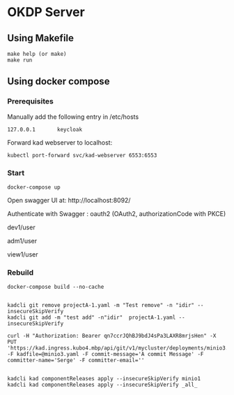 # OKDP Server

## Using Makefile
```shell
make help (or make)
make run
```

## Using docker compose

### Prerequisites

Manually add the following entry in /etc/hosts

```shell
127.0.0.1       keycloak
```

Forward kad webserver to localhost:

```shell
kubectl port-forward svc/kad-webserver 6553:6553
```

### Start

```shell
docker-compose up
```

Open swagger UI at: http://localhost:8092/

Authenticate with Swagger : oauth2 (OAuth2, authorizationCode with PKCE)

dev1/user

adm1/user

view1/user

### Rebuild

```shell
docker-compose build --no-cache 
```

```shell

kadcli git remove projectA-1.yaml -m "Test remove" -n "idir" --insecureSkipVerify
kadcli git add -m "test add" -n"idir"  projectA-1.yaml --insecureSkipVerify 

curl -H "Authorization: Bearer qn7ccrJQhBJ9bdJ4sPa3LAXR8mrjsHen" -X PUT 'https://kad.ingress.kubo4.mbp/api/git/v1/mycluster/deployments/minio3.yaml' -F kadfile=@minio3.yaml -F commit-message='A commit Message' -F committer-name='Serge' -F committer-email=''


kadcli kad componentReleases apply --insecureSkipVerify minio1
kadcli kad componentReleases apply --insecureSkipVerify _all_ 

```



